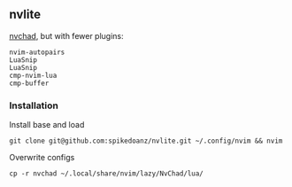 ## nvlite 

[nvchad](https://nvchad.com/), but with fewer plugins:

```
nvim-autopairs
LuaSnip
LuaSnip
cmp-nvim-lua
cmp-buffer
```

### Installation

Install base and load

```
git clone git@github.com:spikedoanz/nvlite.git ~/.config/nvim && nvim
```

Overwrite configs

```
cp -r nvchad ~/.local/share/nvim/lazy/NvChad/lua/
```
